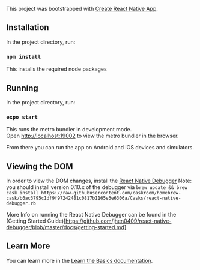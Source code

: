 This project was bootstrapped with [Create React Native App](https://github.com/expo/create-react-native-app).

## Installation

In the project directory, run:

### `npm install`

This installs the required node packages

## Running

In the project directory, run:
### `expo start`

This runs the metro bundler in development mode.<br />
Open [http://localhost:19002](http://localhost:19002) to view the metro bundler in the browser.

From there you can run the app on Android and iOS devices and simulators.<br />

## Viewing the DOM

In order to view the DOM changes, install the [React Native Debugger](https://github.com/jhen0409/react-native-debugger)
Note: you should install version 0.10.x of the debugger via `brew update && brew cask install https://raw.githubusercontent.com/caskroom/homebrew-cask/b6ac3795c1df9f97242481c0817b1165e3e6306a/Casks/react-native-debugger.rb`

More Info on running the React Native Debugger can be found in the (Getting Started Guide)[https://github.com/jhen0409/react-native-debugger/blob/master/docs/getting-started.md]

## Learn More

You can learn more in the [Learn the Basics documentation](https://reactnative.dev/docs/tutorial.html).